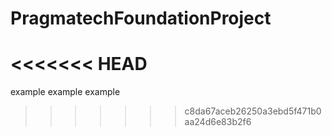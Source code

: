 # PragmatechFoundationProject

<<<<<<< HEAD
=======
example example example
>>>>>>> c8da67aceb26250a3ebd5f471b0aa24d6e83b2f6

